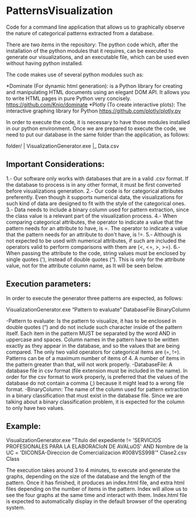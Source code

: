 # PatternsVisualization
Code for a command line application that allows us to graphically observe the nature of categorical patterns extracted from a database.

There are two items in the repository: The python code which, after the installation of the python modules that it requires, can be executed to generate our visualizations, and an executable file, which can be used even without having python installed.

The code makes use of several python modules such as:

*Dominate (For dynamic html generation): is a Python library for creating and manipulating HTML documents using an elegant DOM API. It allows you to write HTML pages in pure Python very concisely.
https://github.com/Knio/dominate
*Plotly (To create interactive plots): The interactive graphing library for Python
https://github.com/plotly/plotly.py

In order to execute the code, it is necessary to have those modules installed in our python environment. Once we are prepared to execute the code, we need to put our database in the same folder than the application, as follows:

folder/
|    VisualizationGenerator.exe
|_  Data.csv

## Important Considerations:
1.- Our software only works with databases that are in a valid .csv format. If the database to process is in any other format, it must be first converted before visualizations generation.
2.- Our code is for categorical attributes preferently. Even though it supports numerical data, the visualizations for such kind of data are designed to fit with the style of the categorical ones.
3.- Data needs to include a binary column used for pattern extraction, since the class value is a relevant part of the visualization process.
4.- When comparing categorical attributes, the operator to indicate a value that the pattern needs for an attribute to have, is =. The operator to indicate a value that the pattern needs for an attribute to don't have, is !=.
5.- Although is not expected to be used with numerical attributes, if such are included the operators valid to perform comparisons with them are (<, <=, >, >=).
6.- When passing the attribute to the code, string values must be enclosed by single quotes ('), instead of double quotes (“). This is only for the attribute value, not for the attribute column name, as It will be seen below.

## Execution parameters:
In order to execute the generator three patterns are expected, as follows:

VisualizationGenerator.exe “Pattern to evaluate” DatabaseFile BinaryColumn

-Pattern to evaluate: Is the pattern to visualize, it has to be enclosed in double quotes (“) and do not include such character inside of the pattern itself. Each item in the pattern MUST be separated by the word AND in uppercase and spaces. Column names in the pattern have to be written exactly as they appear in the database, and so the values that are being compared. The only two valid operators for categorical items are (=, !=). Patterns can be of a maximum number of items of 4. A number of items in the pattern greater than that, will not work properly.
-DatabaseFile: A database file in csv format (file extension must be included in the name). In order for the csv format to work properly, is preferred that the values of the database do not contain a comma (,) because it might lead to a wrong file format.
-BinaryColumn: The name of the column used for pattern extraction in a binary classification that must exist in the database file. Since we are talking about a binary classification problem, it is expected for the column to only have two values.

## Example:

VisualizationGenerator.exe "Titulo del expediente != 'SERVICIOS PROFESIONALES PARA LA ELABORACIoN DE AVALuOS' AND Nombre de la UC = 'DICONSA-Direccion de Comercializacion #008VSS998'" Clase2.csv Class

The execution takes around 3 to 4 minutes, to execute and generate the graphs, depending on the size of the database and the length of the pattern. Once it has finished, it produces an index.html file, and extra html files depending on the number of items in the pattern. Index will allow us to see the four graphs at the same time and interact with them. Index.html file is expected to automatically display in the default browser of the operating system.
